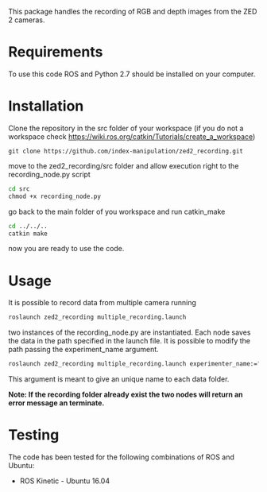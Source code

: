This package handles the recording of RGB and depth images from the ZED 2 cameras.

# Requirements

To use this code ROS and Python 2.7 should be installed on your computer.

# Installation

Clone the repository in the src folder of your workspace (if you do not a workspace check https://wiki.ros.org/catkin/Tutorials/create_a_workspace)

```
git clone https://github.com/index-manipulation/zed2_recording.git
```

move to the zed2_recording/src folder and allow execution right to the recording_node.py script

```bat
cd src
chmod +x recording_node.py
```

go back to the main folder of you workspace and run catkin_make

```bat
cd ../../..
catkin make
```

now you are ready to use the code.

# Usage 
It is possible to record data from multiple camera running

```bat
roslaunch zed2_recording multiple_recording.launch
```

two instances of the recording_node.py are instantiated. Each node saves the data in the path specified in the launch file. It is possible to modify the path passing the experiment_name argument.

```bat
roslaunch zed2_recording multiple_recording.launch experimenter_name:="volunteer_1_1"
```

This argument is meant to give an unique name to each data folder.

**Note: If the recording folder already exist the two nodes will return an error message an terminate.**

# Testing

The code has been tested for the following combinations of ROS and Ubuntu:

- ROS Kinetic - Ubuntu 16.04